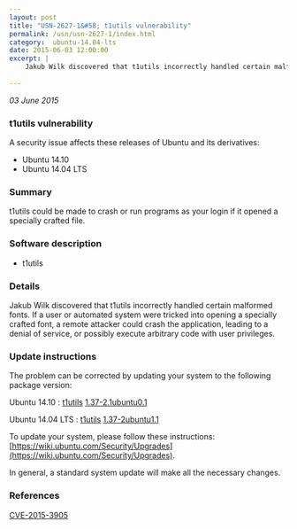 ```yaml
---
layout: post
title: "USN-2627-1&#58; t1utils vulnerability"
permalink: /usn/usn-2627-1/index.html
category:  ubuntu-14.04-lts
date: 2015-06-03 12:00:00
excerpt: |
    Jakub Wilk discovered that t1utils incorrectly handled certain malformed fonts. If a user or automated system were tricked into opening a specially crafted font, a remote attacker could crash the application, leading to a denial of service, or possibly execute arbitrary code with user privileges. 
    
--- 
```

 
 

*03 June 2015*

### t1utils vulnerability

A security issue affects these releases of Ubuntu and its derivatives:

* Ubuntu 14.10
* Ubuntu 14.04 LTS

### Summary

t1utils could be made to crash or run programs as your login if it opened a specially crafted file.

### Software description

* t1utils 

### Details

Jakub Wilk discovered that t1utils incorrectly handled certain malformed fonts. If a user or automated system were tricked into opening a specially crafted font, a remote attacker could crash the application, leading to a denial of service, or possibly execute arbitrary code with user privileges. 

### Update instructions

The problem can be corrected by updating your system to the following package version:

Ubuntu 14.10
 : [t1utils](https://launchpad.net/ubuntu/+source/t1utils) <span> [1.37-2.1ubuntu0.1](https://launchpad.net/ubuntu/+source/t1utils/1.37-2.1ubuntu0.1) </span> 

Ubuntu 14.04 LTS
 : [t1utils](https://launchpad.net/ubuntu/+source/t1utils) <span> [1.37-2ubuntu1.1](https://launchpad.net/ubuntu/+source/t1utils/1.37-2ubuntu1.1) </span> 

To update your system, please follow these instructions: [https://wiki.ubuntu.com/Security/Upgrades](https://wiki.ubuntu.com/Security/Upgrades).

In general, a standard system update will make all the necessary changes. 

### References

 
 [CVE-2015-3905](http://people.ubuntu.com/~ubuntu-security/cve/CVE-2015-3905)
 

